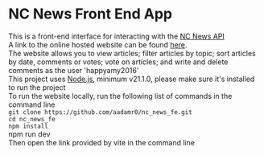 # NC News Front End App

This is a front-end interface for interacting with the [NC News API](https://github.com/aadamr0/nc-news-api)
<br>
A link to the online hosted website can be found [here](https://nc-news-adam.netlify.app/).
<br>
The website allows you to view articles; filter articles by topic; sort articles by date, comments or votes; vote on articles; and write and delete comments as the user 'happyamy2016'
<br>
This project uses [Node.js](https://nodejs.org/en), minimum v21.1.0, please make sure it's installed to run the project
<br>
To run the website locally, run the following list of commands in the command line <br>
`git clone https://github.com/aadamr0/nc_news_fe.git`
<br>
`cd nc_news_fe`
<br>
`npm install`
<br>
npm run dev
<br>
Then open the link provided by vite in the command line
